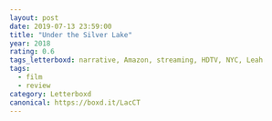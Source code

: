 ```yaml
---
layout: post 
date: 2019-07-13 23:59:00
title: "Under the Silver Lake"
year: 2018
rating: 0.6
tags_letterboxd: narrative, Amazon, streaming, HDTV, NYC, Leah
tags:
  - film
  - review
category: Letterboxd
canonical: https://boxd.it/LacCT
---
```


